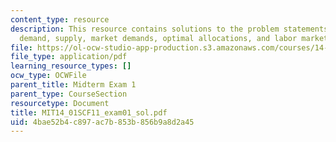 ```yaml
---
content_type: resource
description: This resource contains solutions to the problem statements related to
  demand, supply, market demands, optimal allocations, and labor markets.
file: https://ol-ocw-studio-app-production.s3.amazonaws.com/courses/14-01sc-principles-of-microeconomics-fall-2011/4bae52b4c897ac7b853b856b9a8d2a45_MIT14_01SCF11_exam01_sol.pdf
file_type: application/pdf
learning_resource_types: []
ocw_type: OCWFile
parent_title: Midterm Exam 1
parent_type: CourseSection
resourcetype: Document
title: MIT14_01SCF11_exam01_sol.pdf
uid: 4bae52b4-c897-ac7b-853b-856b9a8d2a45
---
```

